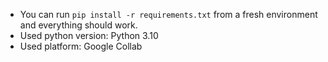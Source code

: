 - You can run ` pip install -r requirements.txt ` from a fresh environment and everything should work.
- Used python version: Python 3.10
- Used platform: Google Collab
